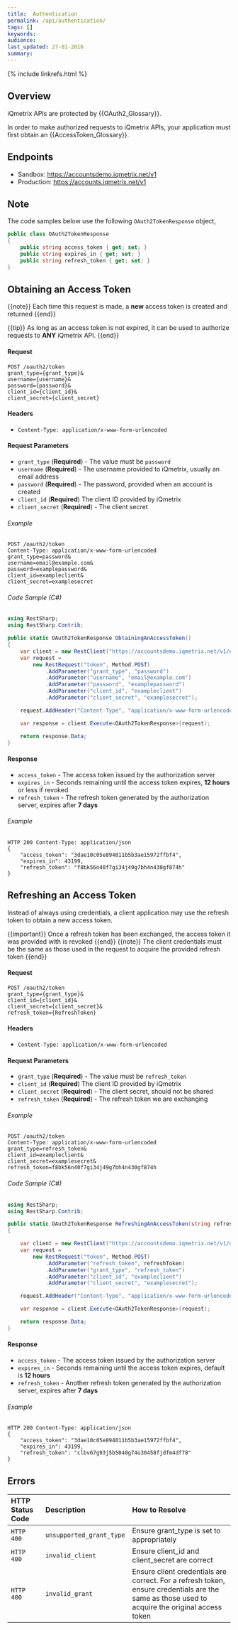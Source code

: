 ```yaml
---
title:  Authentication
permalink: /api/authentication/
tags: []
keywords: 
audience: 
last_updated: 27-01-2016
summary: 
---
```


{% include linkrefs.html %}

## Overview 

iQmetrix APIs are protected by {{OAuth2_Glossary}}.

In order to make authorized requests to iQmetrix APIs, your application must first obtain an {{AccessToken_Glossary}}.

## Endpoints

* Sandbox: https://accountsdemo.iqmetrix.net/v1
* Production: https://accounts.iqmetrix.net/v1

## Note

The code samples below use the following `OAuth2TokenResponse` object,

```csharp
public class OAuth2TokenResponse
{
    public string access_token { get; set; }
    public string expires_in { get; set; }
    public string refresh_token { get; set; }
}
```

## Obtaining an Access Token

{{note}}
Each time this request is made, a <b>new</b> access token is created and returned
{{end}}

{{tip}}
As long as an access token is not expired, it can be used to authorize requests to <b>ANY</b> iQmetrix API. 
{{end}}

#### Request

    POST /oauth2/token
    grant_type={grant_type}&
    username={username}&
    password={password}&
    client_id={client_id}&
    client_secret={client_secret}

#### Headers

* `Content-Type: application/x-www-form-urlencoded`

#### Request Parameters

*  `grant_type` (**Required**) - The value must be `password`
*  `username` (**Required**) - The username provided to iQmetrix, usually an email address
*  `password` (**Required**) - The password, provided when an account is created
*  `client_id` (**Required**) The client ID provided by iQmetrix
*  `client_secret` (**Required**) - The client secret

###### Example

    POST /oauth2/token
    Content-Type: application/x-www-form-urlencoded
    grant_type=password&
    username=email@example.com&
    password=examplepassword&
    client_id=exampleclient&
    client_secret=examplesecret

###### Code Sample (C#)

```c#
using RestSharp;
using RestSharp.Contrib;

public static OAuth2TokenResponse ObtainingAnAccessToken()
{
    var client = new RestClient("https://accountsdemo.iqmetrix.net/v1/oauth2");
    var request =
        new RestRequest("token", Method.POST)
            .AddParameter("grant_type", "password")
            .AddParameter("username", "email@example.com")
            .AddParameter("password", "examplepassword")
            .AddParameter("client_id", "exampleclient")
            .AddParameter("client_secret", "examplesecret");

    request.AddHeader("Content-Type", "application/x-www-form-urlencoded");

    var response = client.Execute<OAuth2TokenResponse>(request);

    return response.Data;
}
```

#### Response

* `access_token` - The access token issued by the authorization server
* `expires_in` - Seconds remaining until the access token expires, **12 hours** or less if revoked
* `refresh_token` - The refresh token generated by the authorization server, expires after **7 days**

###### Example

    HTTP 200 Content-Type: application/json
    {
        "access_token": "3dae10c05e894011b5b3ae15972ffbf4",
        "expires_in": 43199,
        "refresh_token": "f8bk56n40f7gi34j49g7bh4n430gf874h" 
    }

## Refreshing an Access Token 

Instead of always using credentials, a client application may use the refresh token to obtain a new access token.

{{important}}
Once a refresh token has been exchanged, the access token it was provided with is revoked
{{end}}
{{note}}
The client credentials must be the same as those used in the request to acquire the provided refresh token
{{end}}

#### Request

    POST /oauth2/token
    grant_type={grant_type}&
    client_id={client_id}&
    client_secret={client_secret}&
    refresh_token={RefreshToken}

#### Headers

* `Content-Type: application/x-www-form-urlencoded`

#### Request Parameters

* `grant_type` (**Required**) - The value must be `refresh_token`
* `client_id` (**Required**) The client ID provided by iQmetrix
* `client_secret` (**Required**) - The client secret, should not be shared
* `refresh_token` (**Required**) - The refresh token we are exchanging 

###### Example

    POST /oauth2/token 
    Content-Type: application/x-www-form-urlencoded
    grant_type=refresh_token& 
    client_id=exampleclient& 
    client_secret=examplesecret& 
    refresh_token=f8bk56n40f7gi34j49g7bh4n430gf874h

###### Code Sample (C#)

```c#
using RestSharp;
using RestSharp.Contrib;

public static OAuth2TokenResponse RefreshingAnAccessToken(string refreshToken)
{

    var client = new RestClient("https://accountsdemo.iqmetrix.net/v1/oauth2");
    var request =
        new RestRequest("token", Method.POST)
            .AddParameter("refresh_token", refreshToken)
            .AddParameter("grant_type", "refresh_token")
            .AddParameter("client_id", "exampleclient")
            .AddParameter("client_secret", "examplesecret");

    request.AddHeader("Content-Type", "application/x-www-form-urlencoded");

    var response = client.Execute<OAuth2TokenResponse>(request);

    return response.Data;
}
```

#### Response

* `access_token` - The access token issued by the authorization server
* `expires_in` - Seconds remaining until the access token expires, default is **12 hours**
* `refresh_token` - Another refresh token generated by the authorization server, expires after **7 days**

###### Example

    HTTP 200 Content-Type: application/json 
    { 
        "access_token": "3dae10c05e894011b5b3ae15972ffbf4", 
        "expires_in": 43199, 
        "refresh_token": "clbv67g93j5b5040g74o30458fjdfm4df78" 
    }

## Errors

| HTTP Status Code | Description | How to Resolve |
|:-----------------|:------------|:---------------|
| `HTTP 400` | `unsupported_grant_type` | Ensure grant_type is set to appropriately |
| `HTTP 400` | `invalid_client` | Ensure client_id and client_secret are correct |
| `HTTP 400` | `invalid_grant` | Ensure client credentials are correct. For a refresh token, ensure credentials are the same as those used to acquire the original access token  |
